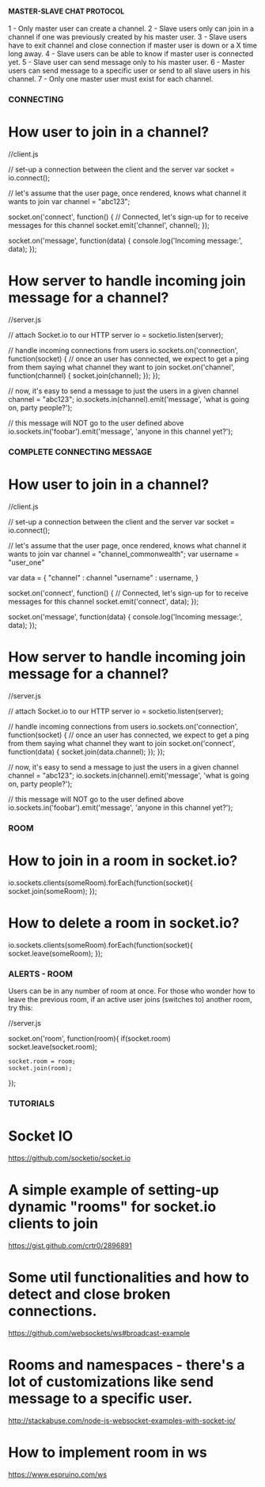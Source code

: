 #### MASTER-SLAVE CHAT PROTOCOL ####

1 - Only master user can create a channel.
2 - Slave users only can join in a channel if one was previously created by his master user.
3 - Slave users have to exit channel and close connection if master user is down or a X time long away.
4 - Slave users can be able to know if master user is connected yet.
5 - Slave user can send message only to his master user.
6 - Master users can send message to a specific user or send to all slave users in his channel.
7 - Only one master user must exist for each channel.




### CONNECTING ###

# How user to join in a channel?

//client.js

// set-up a connection between the client and the server
var socket = io.connect();

// let's assume that the user page, once rendered, knows what channel it wants to join
var channel = "abc123";

socket.on('connect', function() {
   // Connected, let's sign-up for to receive messages for this channel
   socket.emit('channel', channel);
});

socket.on('message', function(data) {
   console.log('Incoming message:', data);
});

# How server to handle incoming join message for a channel?

//server.js

// attach Socket.io to our HTTP server
io = socketio.listen(server);

// handle incoming connections from users
io.sockets.on('connection', function(socket) {
    // once an user has connected, we expect to get a ping from them saying what channel they want to join
    socket.on('channel', function(channel) {
        socket.join(channel);
    });
});

// now, it's easy to send a message to just the users in a given channel
channel = "abc123";
io.sockets.in(channel).emit('message', 'what is going on, party people?');

// this message will NOT go to the user defined above
io.sockets.in('foobar').emit('message', 'anyone in this channel yet?');




### COMPLETE CONNECTING MESSAGE ###

# How user to join in a channel?

//client.js

// set-up a connection between the client and the server
var socket = io.connect();

// let's assume that the user page, once rendered, knows what channel it wants to join
var channel = "channel_commonwealth";
var username = "user_one"

var data = {
	"channel" : channel
	"username" : username,
}

socket.on('connect', function() {
   // Connected, let's sign-up for to receive messages for this channel
   socket.emit('connect', data);
});

socket.on('message', function(data) {
   console.log('Incoming message:', data);
});

# How server to handle incoming join message for a channel?

//server.js

// attach Socket.io to our HTTP server
io = socketio.listen(server);

// handle incoming connections from users
io.sockets.on('connection', function(socket) {
    // once an user has connected, we expect to get a ping from them saying what channel they want to join
    socket.on('connect', function(data) {
        socket.join(data.channel);
    });
});

// now, it's easy to send a message to just the users in a given channel
channel = "abc123";
io.sockets.in(channel).emit('message', 'what is going on, party people?');

// this message will NOT go to the user defined above
io.sockets.in('foobar').emit('message', 'anyone in this channel yet?');



### ROOM ###

# How to join in a room in socket.io?

io.sockets.clients(someRoom).forEach(function(socket){
    socket.join(someRoom);
});

# How to delete a room in socket.io?

io.sockets.clients(someRoom).forEach(function(socket){
    socket.leave(someRoom);
});


### ALERTS - ROOM ###

Users can be in any number of room at once.
For those who wonder how to leave the previous room, if an active user joins (switches to) another room, try this:

//server.js

socket.on('room', function(room){
    if(socket.room)
        socket.leave(socket.room);

    socket.room = room;
    socket.join(room);
});



### TUTORIALS ###

# Socket IO
https://github.com/socketio/socket.io

# A simple example of setting-up dynamic "rooms" for socket.io clients to join
https://gist.github.com/crtr0/2896891

# Some util functionalities and how to detect and close broken connections.
https://github.com/websockets/ws#broadcast-example

# Rooms and namespaces - there's a lot of customizations like send message to a specific user.
http://stackabuse.com/node-js-websocket-examples-with-socket-io/

# How to implement room in ws
https://www.espruino.com/ws

